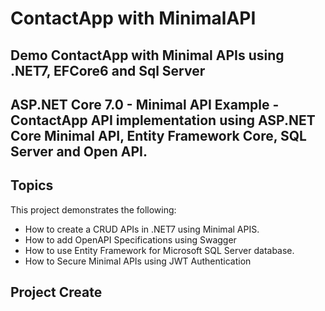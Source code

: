 # ContactApp with MinimalAPI
<h2>Demo ContactApp with Minimal APIs using .NET7, EFCore6 and Sql Server<h2>
ASP.NET Core 7.0 - Minimal API Example - ContactApp API implementation using ASP.NET Core Minimal API, Entity Framework Core, SQL Server and Open API.

<h2>Topics</h2>
<p>This project demonstrates the following:</p>
<ul>
    <li>How to create a CRUD APIs in .NET7 using Minimal APIS.</li>
    <li>How to add OpenAPI Specifications using Swagger</li>
    <li>How to use Entity Framework for Microsoft SQL Server database.</li>
    <li>How to Secure Minimal APIs using JWT Authentication</li>
</ul>

<h2>Project Create</h2>




